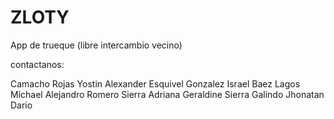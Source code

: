 # ZLOTY 

App de trueque (libre intercambio vecino)


contactanos:

Camacho Rojas Yostin Alexander
Esquivel Gonzalez Israel 
Baez Lagos Michael Alejandro
Romero Sierra Adriana Geraldine
Sierra Galindo Jhonatan Dario 


